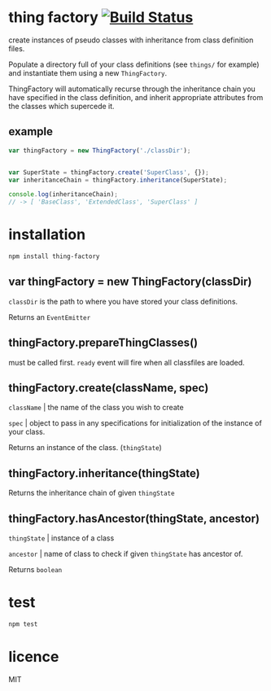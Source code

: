 # thing factory      [![Build Status](https://travis-ci.org/alexander-daniel/thing-factory.svg?branch=master)](https://travis-ci.org/alexander-daniel/thing-factory)

create instances of pseudo classes with inheritance from class definition files.

Populate a directory full of your class definitions (see `things/` for example) and instantiate them using a new `ThingFactory`.

ThingFactory will automatically recurse through the inheritance chain you have specified in the class definition, and inherit appropriate attributes from the classes which supercede it.

## example
```javascript
var thingFactory = new ThingFactory('./classDir');


var SuperState = thingFactory.create('SuperClass', {});
var inheritanceChain = thingFactory.inheritance(SuperState);

console.log(inheritanceChain);
// -> [ 'BaseClass', 'ExtendedClass', 'SuperClass' ]
```


# installation
```bash
npm install thing-factory
```

## var thingFactory = new ThingFactory(classDir)
`classDir` is the path to where you have stored your class definitions.

Returns an `EventEmitter`

## thingFactory.prepareThingClasses()
must be called first. `ready` event will fire when all classfiles are loaded.

## thingFactory.create(className, spec)
`className` | the name of the class you wish to create

`spec` | object to pass in any specifications for initialization of the instance of your class.

Returns an instance of the class. (`thingState`)


## thingFactory.inheritance(thingState)
Returns the inheritance chain of given `thingState`

## thingFactory.hasAncestor(thingState, ancestor)
`thingState` | instance of a class

`ancestor` | name of class to check if given `thingState` has ancestor of.

Returns `boolean`


# test
```bash
npm test
```

# licence
MIT
